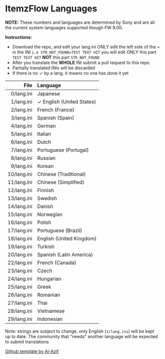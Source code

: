 # ItemzFlow Languages

**NOTE:** These numbers and languages are determined by Sony and are all the current system languages supported though FW 9.00.


**Instructions:** 
- Download the repo, and edit your lang.ini ONLY edit the left side of the = in the INI
`i.e STR_NOT_FOUND=TEST TEXT HIT` you will edit ONLY this part `TEST TEXT HIT` **NOT** this part `STR_NOT_FOUND`  
- After you translate the **WHOLE** INI submit a pull request to this repo
- Partially translated INIs will be discarded
- If there is no ✓ by a lang. it means no one has done it yet




|  File   |         Language         |
|--------:|:-------------------------|
| 0/lang.ini |  Japanese                 |
| 1/lang.ini | ✓ English (United States)   |
| 2/lang.ini | French (France)          |
| 3/lang.ini |  Spanish (Spain)          |
| 4/lang.ini |  German                   |
| 5/lang.ini |  Italian                  |
| 6/lang.ini | Dutch                    |
| 7/lang.ini |  Portuguese (Portugal)    |
| 8/lang.ini |  Russian                  |
| 9/lang.ini | Korean                   |
| 10/lang.ini | Chinese (Traditional)    |
| 11/lang.ini | Chinese (Simplified)     |
| 12/lang.ini |  Finnish                  |
| 13/lang.ini | Swedish                  |
| 14/lang.ini | Danish                   |
| 15/lang.ini | Norwegian                |
| 16/lang.ini | Polish                   |
| 17/lang.ini |  Portuguese (Brazil)      |
| 18/lang.ini | English (United Kingdom) |
| 19/lang.ini | Turkish                  |
| 20/lang.ini | Spanish (Latin America)  |
| 22/lang.ini | French (Canada)          |
| 23/lang.ini |  Czech                    |
| 24/lang.ini | Hungarian                |
| 25/lang.ini | Greek                    |
| 26/lang.ini | Romanian                 |
| 27/lang.ini | Thai                     |
| 28/lang.ini | Vietnamese               |
| 29/lang.ini | Indonesian               |


Note: strings are subject to change, only English (`1/lang.ini`) will be kept up to date. The community that "needs" another language will be expected to submit translations

[Github template by Al-Azif](https://github.com/Al-Azif/ps4-payload-guest-languages)
